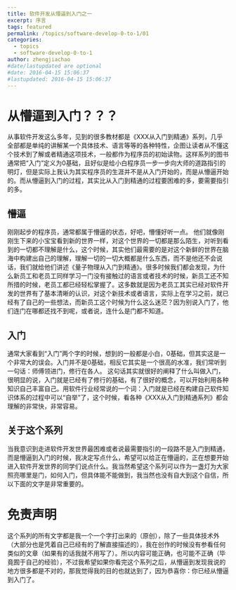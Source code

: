 ```yaml
---
title: 软件开发从懵逼到入门之一
excerpt: 序言
tags: featured
permalink: /topics/software-develop-0-to-1/01
categories:
  - topics
  - software-develop-0-to-1
author: zhengjiachao
#date/lastupdated are optional
#date: 2016-04-15 15:06:37
#lastupdated: 2016-04-15 15:06:37
---
```


# 从懵逼到入门？？？ #

从事软件开发这么多年，见到的很多教材都是《XXX从入门到精通》系列，几乎全部都是单纯的讲解某一个具体技术、语言等等的各种特性，企图让读者从不懂这个技术到了解或者精通这项技术，一般都作为程序员的初始读物。这样系列的图书通常把“入门”定义为0基础，且好似是给小白程序员一步一步向大师的道路指引的明灯，但是实际上我认为其实程序员的生涯并不是从入门开始的，而是从懵逼开始的。而从懵逼到入门的过程，其实比从入门到精通的过程要困难的多，要需要指引的多。

## 懵逼 ##

刚刚起步的程序员，通常都属于懵逼的状态，好吧，懵懂好听一点。 他们就像刚刚生下来的小宝宝看到新的世界一样，对这个世界的一切都是那么陌生，对听到看到的一切都不理解是什么，这个时候，其实他们最需要的是对这个新鲜的世界在脑海中构建出自己的理解，理解一切的一切大概都是什么东西，而不是他还不会说话，我们就给他们讲述《量子物理从入门到精通》。很多时候我们都会发现，为什么新员工和老员工同样学习一门没有接触过的语言或者技术的时候，新员工还不知所措的时候，老员工都已经轻松掌握了。这多数就是因为老员工其实已经对软件开发的世界有了基本清晰的认识，对这个新技术或者语言，实际上在学习之前，就已经有了自己的一些想法，而新员工这个时候为什么这么迷茫？因为别说入门了，他们连门在哪都还找不到呢，或者说，连什么是门都不知道。

## 入门 ##

通常大家看到“入门”两个字的时候，想到的一般都是小白，0基础，但其实这是一个非常大的误会。入门并不是0基础，相反它其实是一个很高的水准，我们常听到一句话：师傅领进门，修行在各人。 这句话其实就很好的阐释了什么叫做入门，很明显的说，入门就是已经有了修行的基础，有了很好的概念，可以开始利用各种知识自己丰富自己。用软件行业经常说的一个词：入门就是已经在构建自己软件知识体系的过程中可以“自举”了，这个时候，看各种《XXX从入门到精通系列》都会理解的非常快，非常容易。

## 关于这个系列 ##

当我意识到走进软件开发世界最困难或者说最需要指引的一段路不是入门到精通，而是懵逼到入门的时候，我决定写点什么，希望可以给正在懵逼的，正在想要开始进入软件开发世界的同学们说点什么。我当然希望这个系列可以作为一盏灯为大家照亮哪里是门，如何入门，但具体能不能做到，我当然也没有自大到这个自信，所以下面的文字是非常重要的。

# 免责声明 #

这个系列的所有文字都是我一个一个字打出来的（原创），除了一些具体技术外（大部分也是凭着自己已经有的了解直接描述的），我在创作的时候没有参看任何类似的文章（如果有的话我就不用写了）。所以内容可能正确，也可能不正确（毕竟囿于自己的经验），不过我希望如果你看完这个系列之后，从懵逼到发现我说的地方很多都是不对的，那我觉得我的目的也就达到了，因为恭喜你：你已经从懵逼到入门了。
